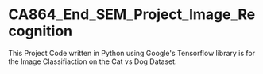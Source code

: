# CA864_End_SEM_Project_Image_Recognition
This Project Code written in Python using Google's Tensorflow library is for the Image Classifiaction on the Cat vs Dog Dataset.


